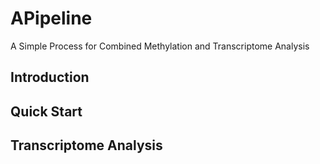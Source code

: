 # APipeline
A Simple Process for Combined Methylation and Transcriptome Analysis
## Introduction

## Quick Start
## Transcriptome Analysis
